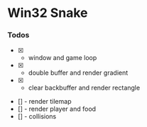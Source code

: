 # Win32 Snake

### Todos
- [x] - window and game loop
- [x] - double buffer and render gradient
- [x] - clear backbuffer and render rectangle
- [] - render tilemap
- [] - render player and food 
- [] - collisions
